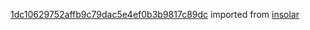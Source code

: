 [1dc10629752affb9c79dac5e4ef0b3b9817c89dc](https://github.com/insolar/insolar/commit/1dc10629752affb9c79dac5e4ef0b3b9817c89dc) imported from [insolar](https://github.com/insolar/insolar)
